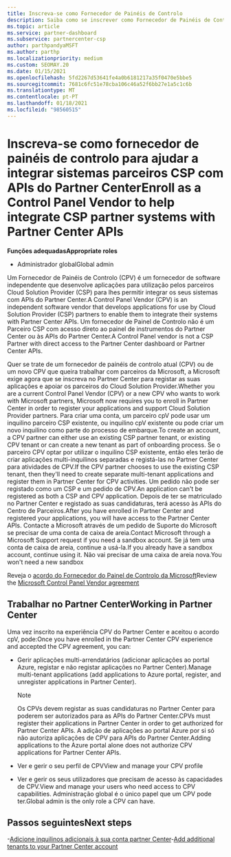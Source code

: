 ```yaml
---
title: Inscreva-se como Fornecedor de Painéis de Controlo
description: Saiba como se inscrever como Fornecedor de Painéis de Controlo (CPV) no Partner Center para que possa integrar melhor os sistemas parceiros CSP com APIs do Partner Center.
ms.topic: article
ms.service: partner-dashboard
ms.subservice: partnercenter-csp
author: parthpandyaMSFT
ms.author: parthp
ms.localizationpriority: medium
ms.custom: SEOMAY.20
ms.date: 01/15/2021
ms.openlocfilehash: 5fd2267d53641fe4a0b6181217a35f0470e5bbe5
ms.sourcegitcommit: 7681c6fc51e78cba106c46a52f6bb27e1a5c1c6b
ms.translationtype: MT
ms.contentlocale: pt-PT
ms.lasthandoff: 01/18/2021
ms.locfileid: "98560515"
---
```

# <a name="enroll-as-a-control-panel-vendor-to-help-integrate-csp-partner-systems-with-partner-center-apis"></a><span data-ttu-id="49ab0-103">Inscreva-se como fornecedor de painéis de controlo para ajudar a integrar sistemas parceiros CSP com APIs do Partner Center</span><span class="sxs-lookup"><span data-stu-id="49ab0-103">Enroll as a Control Panel Vendor to help integrate CSP partner systems with Partner Center APIs</span></span>


<span data-ttu-id="49ab0-104">**Funções adequadas**</span><span class="sxs-lookup"><span data-stu-id="49ab0-104">**Appropriate roles**</span></span>

- <span data-ttu-id="49ab0-105">Administrador global</span><span class="sxs-lookup"><span data-stu-id="49ab0-105">Global admin</span></span>

<span data-ttu-id="49ab0-106">Um Fornecedor de Painéis de Controlo (CPV) é um fornecedor de software independente que desenvolve aplicações para utilização pelos parceiros Cloud Solution Provider (CSP) para lhes permitir integrar os seus sistemas com APIs do Partner Center.</span><span class="sxs-lookup"><span data-stu-id="49ab0-106">A Control Panel Vendor (CPV) is an independent software vendor that develops applications for use by Cloud Solution Provider (CSP) partners to enable them to integrate their systems with Partner Center APIs.</span></span> <span data-ttu-id="49ab0-107">Um fornecedor de Painel de Controlo não é um Parceiro CSP com acesso direto ao painel de instrumentos do Partner Center ou às APIs do Partner Center.</span><span class="sxs-lookup"><span data-stu-id="49ab0-107">A Control Panel vendor is not a CSP Partner with direct access to the Partner Center dashboard or Partner Center APIs.</span></span>

<span data-ttu-id="49ab0-108">Quer se trate de um fornecedor de painéis de controlo atual (CPV) ou de um novo CPV que queira trabalhar com parceiros da Microsoft, a Microsoft exige agora que se inscreva no Partner Center para registar as suas aplicações e apoiar os parceiros do Cloud Solution Provider.</span><span class="sxs-lookup"><span data-stu-id="49ab0-108">Whether you are a current Control Panel Vendor (CPV) or a new CPV who wants to work with Microsoft partners, Microsoft now requires you to enroll in Partner Center in order to register your applications and support Cloud Solution Provider partners.</span></span> <span data-ttu-id="49ab0-109">Para criar uma conta, um parceiro cpV pode usar um inquilino parceiro CSP existente, ou inquilino cpV existente ou pode criar um novo inquilino como parte do processo de embarque.</span><span class="sxs-lookup"><span data-stu-id="49ab0-109">To create an account, a CPV partner can either use an existing CSP partner tenant, or existing CPV tenant or can create a new tenant as part of onboarding process.</span></span> <span data-ttu-id="49ab0-110">Se o parceiro CPV optar por utilizar o inquilino CSP existente, então eles terão de criar aplicações multi-inquilinos separadas e registá-las no Partner Center para atividades de CPV.</span><span class="sxs-lookup"><span data-stu-id="49ab0-110">If the CPV partner chooses to use the existing CSP tenant, then they'll need to create separate multi-tenant applications and register them in Partner Center for CPV activities.</span></span> <span data-ttu-id="49ab0-111">Um pedido não pode ser registado como um CSP e um pedido de CPV.</span><span class="sxs-lookup"><span data-stu-id="49ab0-111">An application can't be registered as both a CSP and CPV application.</span></span> <span data-ttu-id="49ab0-112">Depois de ter se matriculado no Partner Center e registado as suas candidaturas, terá acesso às APIs do Centro de Parceiros.</span><span class="sxs-lookup"><span data-stu-id="49ab0-112">After you have enrolled in Partner Center and registered your applications, you will have access to the Partner Center APIs.</span></span>  <span data-ttu-id="49ab0-113">Contacte a Microsoft através de um pedido de Suporte do Microsoft se precisar de uma conta de caixa de areia.</span><span class="sxs-lookup"><span data-stu-id="49ab0-113">Contact Microsoft through a Microsoft Support request if you need a sandbox account.</span></span> <span data-ttu-id="49ab0-114">Se já tem uma conta de caixa de areia, continue a usá-la.</span><span class="sxs-lookup"><span data-stu-id="49ab0-114">If you already have a sandbox account, continue using it.</span></span> <span data-ttu-id="49ab0-115">Não vai precisar de uma caixa de areia nova.</span><span class="sxs-lookup"><span data-stu-id="49ab0-115">You won't need a new sandbox</span></span>

<span data-ttu-id="49ab0-116">Reveja o [acordo do Fornecedor do Painel de Controlo da Microsoft](https://go.microsoft.com/fwlink/?linkid=2055198)</span><span class="sxs-lookup"><span data-stu-id="49ab0-116">Review the [Microsoft Control Panel Vendor agreement](https://go.microsoft.com/fwlink/?linkid=2055198)</span></span>


## <a name="working-in-partner-center"></a><span data-ttu-id="49ab0-117">Trabalhar no Partner Center</span><span class="sxs-lookup"><span data-stu-id="49ab0-117">Working in Partner Center</span></span>

<span data-ttu-id="49ab0-118">Uma vez inscrito na experiência CPV do Partner Center e aceitou o acordo cpV, pode:</span><span class="sxs-lookup"><span data-stu-id="49ab0-118">Once you have enrolled in the Partner Center CPV experience and accepted the CPV agreement, you can:</span></span>

- <span data-ttu-id="49ab0-119">Gerir aplicações multi-arrendatários (adicionar aplicações ao portal Azure, registar e não registar aplicações no Partner Center).</span><span class="sxs-lookup"><span data-stu-id="49ab0-119">Manage multi-tenant applications (add applications to Azure portal, register, and unregister applications in Partner Center).</span></span>

    >[!Note] 
    ><span data-ttu-id="49ab0-120">Os CPVs devem registar as suas candidaturas no Partner Center para poderem ser autorizados para as APIs do Partner Center.</span><span class="sxs-lookup"><span data-stu-id="49ab0-120">CPVs must register their applications in Partner Center in order to get authorized for Partner Center APIs.</span></span> <span data-ttu-id="49ab0-121">A adição de aplicações ao portal Azure por si só não autoriza aplicações de CPV para APIs do Partner Center.</span><span class="sxs-lookup"><span data-stu-id="49ab0-121">Adding applications to the Azure portal alone does not authorize CPV applications for Partner Center APIs.</span></span> 

- <span data-ttu-id="49ab0-122">Ver e gerir o seu perfil de CPV</span><span class="sxs-lookup"><span data-stu-id="49ab0-122">View and manage your CPV profile</span></span> 

- <span data-ttu-id="49ab0-123">Ver e gerir os seus utilizadores que precisam de acesso às capacidades de CPV.</span><span class="sxs-lookup"><span data-stu-id="49ab0-123">View and manage your users who need access to CPV capabilities.</span></span> <span data-ttu-id="49ab0-124">Administração global é o único papel que um CPV pode ter.</span><span class="sxs-lookup"><span data-stu-id="49ab0-124">Global admin is the only role a CPV can have.</span></span>

## <a name="next-steps"></a><span data-ttu-id="49ab0-125">Passos seguintes</span><span class="sxs-lookup"><span data-stu-id="49ab0-125">Next steps</span></span>

<span data-ttu-id="49ab0-126">-[Adicione inquilinos adicionais à sua conta partner Center](multi-tenant-account.md)</span><span class="sxs-lookup"><span data-stu-id="49ab0-126">-[Add additional tenants to your Partner Center account](multi-tenant-account.md)</span></span>